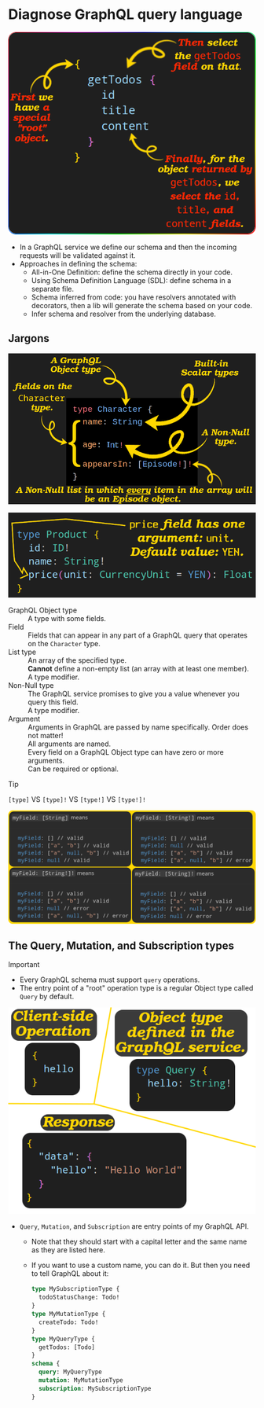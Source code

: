 # Diagnose GraphQL query language

![Breaking down a query](./assets/breakdown-a-query.png)

- In a GraphQL service we define our schema and then the incoming requests will be validated against it.
- Approaches in defining the schema:
  - All-in-One Definition: define the schema directly in your code.
  - Using Schema Definition Language (SDL): define schema in a separate file.
  - Schema inferred from code: you have resolvers annotated with decorators, then a lib will generate the schema based on your code.
  - Infer schema and resolver from the underlying database.

## Jargons

![Breakdown a schema type](./assets/schema-breakdown-on-character.png)

![Arguments and default value](./assets/arguments-with-default-value.png)

<dl>
  <dt id="GraphQLObjectTypeJargon">GraphQL Object type</dt>
  <dd>A type with some fields.</dd>
  <dt id="FieldJargon">Field</dt>
  <dd>
    Fields that can appear in any part of a GraphQL query that operates on the
    <code>Character</code>
    type.
  </dd>
  <dt id="ListTypeJargon">List type</dt>
  <dd>An array of the specified type.</dd>
  <dd><b>Cannot</b> define a non-empty list (an array with at least one member).</dd>
  <dd>A type modifier.</dd>
  <dt id="NonNullTypeJargon">Non-Null type</dt>
  <dd>The GraphQL service promises to give you a value whenever you query this field.</dd>
  <dd>A type modifier.</dd>
  <dt id="ArgumentJargon">Argument</dt>
  <dd>Arguments in GraphQL are passed by name specifically. Order does not matter!</dd>
  <dd>All arguments are named.</dd>
  <dd>Every field on a GraphQL Object type can have zero or more arguments.</dd>
  <dd>Can be required or optional.</dd>
  <dt id="Jargon"></dt>
  <dd></dd>
  <dt id="Jargon"></dt>
  <dd></dd>
<dl>

> [!TIP]
>
> `[type]` VS `[type]!` VS `[type!]` VS `[type!]!`
>
> ![Non-Null and list](./assets/list-of-string-different-non-null.png)

## The Query, Mutation, and Subscription types

> [!IMPORTANT]
>
> - Every GraphQL schema must support `query` operations.
> - The entry point of a "root" operation type is a regular Object type called `Query` by default.
>
> ![Mandatory Query object type in GraphQL](./assets/mandatory-query-object-type.png)

- `Query`, `Mutation`, and `Subscription` are entry points of my GraphQL API.

  - Note that they should start with a capital letter and the same name as they are listed here.
  - If you want to use a custom name, you can do it. But then you need to tell GraphQL about it:

    ```graphql
    type MySubscriptionType {
      todoStatusChange: Todo!
    }
    type MyMutationType {
      createTodo: Todo!
    }
    type MyQueryType {
      getTodos: [Todo]
    }
    schema {
      query: MyQueryType
      mutation: MyMutationType
      subscription: MySubscriptionType
    }
    ```
